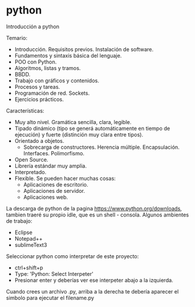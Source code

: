 # python
Introducción a python

Temario:

- Introducción. Requisitos previos. Instalación de software.
- Fundamentos y sintaxis básica del lenguaje.
- POO con Python.
- Algoritmos, listas y tramos.
- BBDD.
- Trabajo con gráficos y contenidos.
- Procesos y tareas.
- Programación de red. Sockets.
- Ejercicios prácticos.

Características:

- Muy alto nivel. Gramática sencilla, clara, legible.
- Tipado dinámico (tipo se generá automáticamente en tiempo de ejecución) y fuerte (distinción muy clara entre tipos).
- Orientado a objetos.
  - Sobrecarga de constructores. Herencia múltiple. Encapsulación. Interfaces. Polimorfismo.
- Open Source.
- Librería estándar muy amplia.
- Interpretado.
- Flexible. Se pueden hacer muchas cosas:
  - Aplicaciones de escritorio.
  - Aplicaciones de servidor.
  - Aplicaciones web.
  
La descarga de python de la pagina https://www.python.org/downloads, tambien traeré su propio idle, que es un shell - consola. 
Algunos ambientes de trabajo:
- Eclipse
- Notepad++
- sublimeText3

Seleccionar python como interpretar de este proyecto:
- ctrl+shift+p
- Type: 'Python: Select Interpeter'
- Presionar enter y deberías ver ese interpeter abajo a la izquierda.

Cuando crees un archivo .py, arriba a la derecha te debería aparecer el simbolo para ejecutar el filename.py
